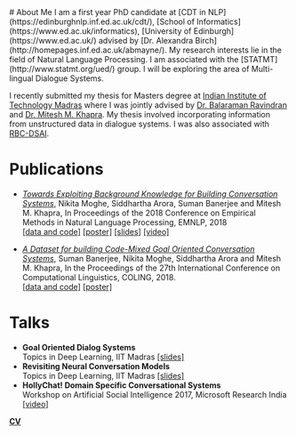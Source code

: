 <head>
<title> Nikita Moghe </title>

</head>
# About Me
I am a first year PhD candidate at [CDT in NLP](https://edinburghnlp.inf.ed.ac.uk/cdt/), [School of Informatics](https://www.ed.ac.uk/informatics), [University of Edinburgh](https://www.ed.ac.uk/) advised by [Dr. Alexandra Birch](http://homepages.inf.ed.ac.uk/abmayne/). My research interests lie in the field of Natural Language Processing. I am associated with the [STATMT](http://www.statmt.org/ued/) group. I will be exploring the area of Multi-lingual Dialogue Systems.

I recently submitted my thesis for Masters degree at [Indian Institute of Technology Madras](https://www.iitm.ac.in/)
where I was jointly advised by [Dr. Balaraman Ravindran](http://www.cse.iitm.ac.in/~ravi/) and [Dr. Mitesh M. Khapra](http://www.cse.iitm.ac.in/~miteshk/). My thesis involved incorporating information from unstructured data in dialogue systems. I was also associated with [RBC-DSAI](https://rbc-dsai.iitm.ac.in/). 


# Publications
* [*Towards Exploiting Background Knowledge for Building Conversation Systems*](https://aclanthology.coli.uni-saarland.de/papers/D18-1255/d18-1255), Nikita Moghe, Siddhartha Arora, Suman Banerjee and Mitesh M. Khapra, In Proceedings of the 2018 Conference on Empirical Methods in Natural Language Processing, EMNLP, 2018<br/>
[[data and code]](https://github.com/nikitacs16/Holl-E) [[poster]](https://drive.google.com/open?id=18qv64o8MW2NmuJCU9AVPryEMaBc4ntga) [[slides]](https://docs.google.com/presentation/d/15C8sV26mHTHHauZ-Lx6w2ApFXutCiDjEpU3ZSGUFpGo/edit#slide=id.p) [[video]](https://vimeo.com/305939688)


* [*A Dataset for building Code-Mixed Goal Oriented Conversation Systems*](https://aclanthology.coli.uni-saarland.de/papers/C18-1319/c18-1319), Suman Banerjee, Nikita Moghe, Siddhartha Arora and Mitesh M. Khapra, In the Proceedings of the 27th International Conference on Computational Linguistics, COLING, 2018. <br/> [[data and code]](https://github.com/sumanbanerjee1/Code-Mixed-Dialog) [[poster]](https://drive.google.com/open?id=1KDNyjtYuDL4CveNlOVOJaoQxbHniu-G4)

# Talks
* **Goal Oriented Dialog Systems**  <br/>
Topics in Deep Learning, IIT Madras [[slides]](https://drive.google.com/open?id=18KtQ_RMxBdeO9k2BXdd8oGF9WVZK6lTE)
* **Revisiting Neural Conversation Models** <br/>
Topics in Deep Learning, IIT Madras [[slides]](https://drive.google.com/open?id=16KLkTsdb77imOcOKR--LOqTkRhBN7AUi)
* **HollyChat! Domain Specific Conversational Systems** <br/>
 Workshop on Artificial Social Intelligence 2017, Microsoft Research India [[video]](https://www.microsoft.com/en-us/research/video/hollychat-domain-specific-conversational-agents)


[**CV**](https://drive.google.com/open?id=1-nJ2E4Urp5huLrgRNWdCu1NwR7JkFw0j)
